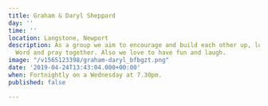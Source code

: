 ```yaml
---
title: Graham & Daryl Sheppard
day: ''
time: ''
location: Langstone, Newport
description: As a group we aim to encourage and build each other up, look into God’s
  Word and pray together. Also we love to have fun and laugh.
image: "/v1565123398/graham-daryl_bfbgzt.png"
date: '2019-04-24T13:43:04.000+00:00'
when: Fortnightly on a Wednesday at 7.30pm.
published: false

---
```

